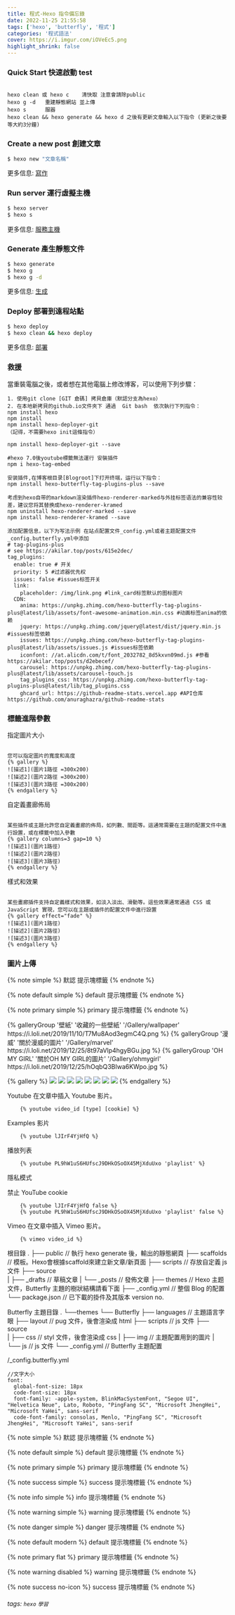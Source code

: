 ```yaml
---
title: 程式-Hexo 指令備忘錄
date: 2022-11-25 21:55:58
tags: ['hexo', 'butterfly', '程式']
categories: '程式語法'
cover: https://i.imgur.com/iOVeEc5.png
highlight_shrink: false
---
```

### Quick Start 快速啟動 test
<!-- more  -->
```

hexo clean 或 hexo c    清快取 注意會請除public
hexo g -d   重建靜態網站 並上傳
hexo s      服器
hexo clean && hexo generate && hexo d 之後有更新文章輸入以下指令 (更新之後要等大約3分鐘)

```

### Create a new post 創建文章

``` bash
$ hexo new "文章名稱"
```
更多信息: [寫作](https://hexo.io/docs/writing.html)

### Run server 運行虛擬主機

``` bash
$ hexo server
$ hexo s
```
更多信息: [服務主機](https://hexo.io/docs/server.html)

### Generate 產生靜態文件

``` bash
$ hexo generate
$ hexo g
$ hexo g -d   
```
更多信息: [生成](https://hexo.io/docs/generating.html)

### Deploy  部署到遠程站點

``` bash
$ hexo deploy
$ hexo clean && hexo deploy

```
更多信息: [部署](https://hexo.io/docs/one-command-deployment.html)


### 救援
當重裝電腦之後，或者想在其他電腦上修改博客，可以使用下列步驟：
```
1. 使用git clone [GIT 倉碼] 拷貝倉庫（默認分支為hexo）
2. 在本地新拷貝的github.io文件夾下 通過  Git bash  依次執行下列指令：
npm install hexo
npm install
npm install hexo-deployer-git
（記得，不需要hexo init這條指令）

npm install hexo-deployer-git --save

#hexo 7.0後youtube標籤無法運行 安裝插件
npm i hexo-tag-embed  

安装插件,在博客根目录[Blogroot]下打开终端，运行以下指令：
npm install hexo-butterfly-tag-plugins-plus --save

考虑到hexo自带的markdown渲染插件hexo-renderer-marked与外挂标签语法的兼容性较差，建议您将其替换成hexo-renderer-kramed
npm uninstall hexo-renderer-marked --save
npm install hexo-renderer-kramed --save

添加配置信息，以下为写法示例 在站点配置文件_config.yml或者主题配置文件_config.butterfly.yml中添加
# tag-plugins-plus
# see https://akilar.top/posts/615e2dec/
tag_plugins:
  enable: true # 开关
  priority: 5 #过滤器优先权
  issues: false #issues标签开关
  link:
    placeholder: /img/link.png #link_card标签默认的图标图片
  CDN:
    anima: https://unpkg.zhimg.com/hexo-butterfly-tag-plugins-plus@latest/lib/assets/font-awesome-animation.min.css #动画标签anima的依赖
    jquery: https://unpkg.zhimg.com/jquery@latest/dist/jquery.min.js #issues标签依赖
    issues: https://unpkg.zhimg.com/hexo-butterfly-tag-plugins-plus@latest/lib/assets/issues.js #issues标签依赖
    iconfont: //at.alicdn.com/t/font_2032782_8d5kxvn09md.js #参看https://akilar.top/posts/d2ebecef/
    carousel: https://unpkg.zhimg.com/hexo-butterfly-tag-plugins-plus@latest/lib/assets/carousel-touch.js
    tag_plugins_css: https://unpkg.zhimg.com/hexo-butterfly-tag-plugins-plus@latest/lib/tag_plugins.css
    ghcard_url: https://github-readme-stats.vercel.app #API仓库https://github.com/anuraghazra/github-readme-stats
```

### 標籤進階參數

指定圖片大小

```

您可以指定圖片的寬度和高度
{% gallery %}
![描述1](圖片1路徑 =300x200)
![描述2](圖片2路徑 =300x200)
![描述3](圖片3路徑 =300x200)
{% endgallery %}
```

自定義畫廊佈局

```

某些插件或主題允許您自定義畫廊的佈局，如列數、間距等。這通常需要在主題的配置文件中進行設置，或在標籤中加入參數
{% gallery columns=3 gap=10 %}
![描述1](圖片1路徑)
![描述2](圖片2路徑)
![描述3](圖片3路徑)
{% endgallery %}
```

樣式和效果

```

某些畫廊插件支持自定義樣式和效果，如淡入淡出、滑動等。這些效果通常通過 CSS 或 JavaScript 實現，您可以在主題或插件的配置文件中進行設置
{% gallery effect="fade" %}
![描述1](圖片1路徑)
![描述2](圖片2路徑)
![描述3](圖片3路徑)
{% endgallery %}
```

### 圖片上傳
{% note simple %}
默認 提示塊標籤
{% endnote %}

{% note default simple %}
default 提示塊標籤
{% endnote %}

{% note primary simple %}
primary 提示塊標籤
{% endnote %}

<div class="gallery-group-main">
{% galleryGroup '壁紙' '收藏的一些壁紙' '/Gallery/wallpaper' https://i.loli.net/2019/11/10/T7Mu8Aod3egmC4Q.png %}
{% galleryGroup '漫威' '關於漫威的圖片' '/Gallery/marvel' https://i.loli.net/2019/12/25/8t97aVlp4hgyBGu.jpg %}
{% galleryGroup 'OH MY GIRL' '關於OH MY GIRL的圖片' '/Gallery/ohmygirl' https://i.loli.net/2019/12/25/hOqbQ3BIwa6KWpo.jpg %}
</div>



{% gallery %}
![](https://i.loli.net/2019/12/25/Fze9jchtnyJXMHN.jpg)
![](https://i.loli.net/2019/12/25/ryLVePaqkYm4TEK.jpg)
![](https://i.loli.net/2019/12/25/gEy5Zc1Ai6VuO4N.jpg)
![](https://i.loli.net/2019/12/25/d6QHbytlSYO4FBG.jpg)
![](https://i.loli.net/2019/12/25/6nepIJ1xTgufatZ.jpg)
![](https://i.loli.net/2019/12/25/E7Jvr4eIPwUNmzq.jpg)
![](https://i.loli.net/2019/12/25/mh19anwBSWIkGlH.jpg)
![](https://i.loli.net/2019/12/25/2tu9JC8ewpBFagv.jpg)
{% endgallery %}

Youtube
在文章中插入 Youtube 影片。

        {% youtube video_id [type] [cookie] %}
Examples
影片

        {% youtube lJIrF4YjHfQ %}
播放列表

        {% youtube PL9hW1uS6HUfscJ9DHkOSoOX45MjXduUxo 'playlist' %}
隱私模式

禁止 YouTube cookie

        {% youtube lJIrF4YjHfQ false %}
        {% youtube PL9hW1uS6HUfscJ9DHkOSoOX45MjXduUxo 'playlist' false %}
Vimeo
在文章中插入 Vimeo 影片。

        {% vimeo video_id %}


根目錄
.
├── public        // 執行 hexo generate 後，輸出的靜態網頁
├── scaffolds     // 模板。Hexo會根據scaffold來建立新文章/新頁面
├── scripts       // 存放自定義 js 文件
├── source        
|   ├── _drafts   // 草稿文章
|   └── _posts    // 發佈文章
├── themes        // Hexo 主题文件，Butterfly 主題的樹狀結構請看下面
├── _config.yml   // 整個 Blog 的配置
└── package.json  // 已下載的掛件及其版本 version no.

Butterfly 主題目錄
.
└──themes
   └── Butterfly
       ├── languages    // 主題語言字眼
       ├── layout       // pug 文件，後會渲染成 html
       ├── scripts      // js 文件
       ├── source        
       |   ├── css      // styl 文件，後會渲染成 css
       |   ├── img      // 主題配置用到的圖片
       |   └── js       // js 文件
       └── _config.yml  // Butterfly 主題配置

/_config.butterfly.yml

```
//文字大小
font:
  global-font-size: 18px
  code-font-size: 18px
  font-family: -apple-system, BlinkMacSystemFont, "Segoe UI", "Helvetica Neue", Lato, Roboto, "PingFang SC", "Microsoft JhengHei", "Microsoft YaHei", sans-serif
  code-font-family: consolas, Menlo, "PingFang SC", "Microsoft JhengHei", "Microsoft YaHei", sans-serif
```
{% note simple %}
默認 提示塊標籤
{% endnote %}

{% note default simple %}
default 提示塊標籤
{% endnote %}

{% note primary simple %}
primary 提示塊標籤
{% endnote %}

{% note success simple %}
success 提示塊標籤
{% endnote %}

{% note info simple %}
info 提示塊標籤
{% endnote %}

{% note warning simple %}
warning 提示塊標籤
{% endnote %}

{% note danger simple %}
danger 提示塊標籤
{% endnote %}


{% note default modern %}
default 提示塊標籤
{% endnote %}

{% note primary flat %}
primary 提示塊標籤
{% endnote %}

{% note warning disabled %}
warning 提示塊標籤
{% endnote %}

{% note success no-icon %}
success 提示塊標籤
{% endnote %}

###### tags: `hexo` `學習`
